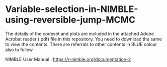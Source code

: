 # Variable-selection-in-NIMBLE-using-reversible-jump-MCMC

The details of the codeset and plots are included in the attached Adobe Acrobat reader (.pdf) file in this repository. 
You need to download the same to view the contents. There are referrals to other contents in BLUE colour also to follow.

NIMBLE User Manual : https://r-nimble.org/documentation-2

